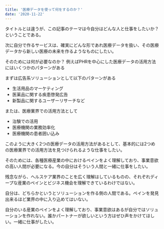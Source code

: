 ```yaml
---
title: '医療データを使って何をするのか？'
date: '2020-11-22'
---
```


タイトルとは違うが、この記事のテーマは今自分はどんな人と仕事をしたいか？ということである。

次に自分で作るサービスは、確実にどんな形であれ医療データを扱い、その医療データから新しい医療の未来を作るようなものにしたい。

そのためには何が必要なのか？
例えばPHRを中心にした医療データの活用方法にはいくつかのパターンがある

まずは広告系ソリューションとして以下のパターンがある
- 生活用品のマーケティング
- 医薬品に関する疾患啓発広告
- 新製品に関するユーザーリサーチなど

または、医療業界での活用方法として
- 治験での活用
- 医療機関の業務効率化
- 医療機関の患者囲い込み

このように大きく2つの医療データの活用方法があるとして、基本的には2つめの医療業界での活用方法を見つけられるような仕事をしたい。

そのためには、各種医療産業の中におけるペインをよく理解しており、事業意欲の高い人間が必要になる。今の自分はそういう人間と一緒に仕事をしたい。

残念ながら、ヘルスケア業界のことを広く理解はしているものの、それぞれディープな産業のペインとビジネス機会を理解できているわけではない。

自分は、どちらかというとソリューションを作る側の人間である。ペインを発見出来るほど業界の中に入り込めてはいない。

自分のいる産業のペインをよく理解しており、事業意欲はあるが自分ではソリューションを作れない。誰かパートナーが欲しいという方はぜひ声をかけてほしい。一緒に仕事がしたい。